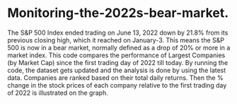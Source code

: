 # Monitoring-the-2022s-bear-market.

The S&P 500 Index ended trading on June 13, 2022 down by 21.8% from its previous closing high, which it reached on January-3. This means the S&P 500 is now in a bear market, normally defined as a drop of 20% or more in a market index.
This code compares the performance of Largest Companies (by Market Cap) since the first trading day of 2022 till today. By running the code, the dataset gets updated and the analysis is done by using the latest data. Companies are ranked based on their total daily returns. Then the % change in the stock prices of each company relative to the first trading day of 2022 is illustrated on the graph.
